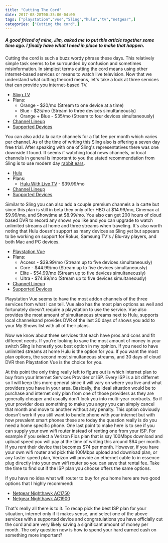 ```yaml
---
title: "Cutting The Cord"
date: 2017-08-28T00:35:06-04:00
tags: ["playstation","vue","Sling","hulu","tv","netgear",]
categories: ["Cutting the cord",]
---
```


##### A good friend of mine, Jim, asked me to put this article together some time ago. I finally have what I need in place to make that happen. 
 
Cutting the cord is such a buzz wordy phrase these days. This relatively simple task seems to be surrounded by confusion and sometimes misinformation. In simplest terms cutting the cord means using other internet-based services or means to watch live television. Now that we understand what cutting thecord means, let's take a look at three services that can provide you internet-based TV. 
  
* [Sling TV](https://www.sling.com/)
* Plans:
  * Orange - $20/mo (Stream to one device at a time)
  * Blue - $25/mo (Stream to three devices simultaneously)
  * Orange + Blue - $35/mo (Stream to four devices simultaneously)
* [Channel Lineup](https://www.sling.com/service)
* [Supported Devices](https://www.sling.com/devices)

You can also add a la carte channels for a flat fee per month which varies per channel. As of the time of writing this Sling also is offering a seven day free trial. After speaking with one of Sling's representatives there was one downside I found. It seems if watching local news channels, or local channels in general is important to you the stated recommendation from Sling is to use modern day [rabbit ears](https://www.amazon.com/Vansky-Amplified-Detachable-PowerSupply-Performance/dp/B01FUB4ZG8/ref=sr_1_2/138-8615836-6677619?ie=UTF8&qid=1503876588&sr=8-2&keywords=antenna+for+local+channels).
  
* [Hulu](https://www.hulu.com/welcome)
* Plans:
  * [Hulu With Live TV](https://www.hulu.com/live-tv) - $39.99/mo
* [Channel Lineup](https://www.hulu.com/live-tv)
* [Supported Devices](https://www.hulu.com/live-tv)
  
Similar to Sling you can also add a couple premium channels a la carte but since this plan is still in beta they only offer HBO at $14.99/mo, Cinemax at $9.99/mo, and Showtime at $8.99/mo. You also can get 200 hours of cloud based DVR to record any shows you like and you can upgrade to watch unlimited streams at home and three streams when traveling. It's also worth noting that Hulu doesn't support as many devices as Sling yet but appears to be working on support for Rokus, Samsung TV's / Blu-ray players, and both Mac and PC devices.
  
* [Playstation Vue](https://www.playstation.com/en-us/network/vue/)
* Plans:
  * Access - $39.99/mo (Stream up to five devices simultaneously)
  * Core - $44.99/mo (Stream up to five devices simultaneously)
  * Elite - $54.99/mo (Stream up to five devices simultaneously)
  * Ultra - $74.99/mo (Stream up to five devices simultaneously)
* [Channel Lineup](https://www.playstation.com/en-us/network/vue/channels/)
* [Supported Devices](https://www.playstation.com/en-us/network/vue/faq/supported-devices-and-set-up/#supported-devices)
  
Playstation Vue seems to have the most addon channels of the three services from what I can tell. Vue also has the most plan options as well and fortunately doesn't require a playstation to use the service. Vue also provides the most amount of simultaneous streams next to Hulu, supports local channelsand provides DVR of the last 30 days of shows you add to your My Shows list with all of their plans.
  
Now we know about three services that each have pros and cons and fit different needs. If you're looking to save the most amount of money in your switch Sling is honestly you best option in my opinion. If you need to have unlimited streams at home Hulu is the option for you. If you want the most plan options, the second most simultaneous streams, and 30 days of cloud DVR then Playstation Vue is the choice for you.
  
At this point the only thing really left to figure out is which internet plan to buy from your Internet Services Provider or ISP. Every ISP is a bit differnet so I will keep this more general since it will vary on where you live and what providers you have in your area. Basically, the ideal situation would be to purchase and internet only plan from one of those providers as they are generally cheaper and usually don't lock you into multi-year contracts. So if your provider does something to make you angry you can simply cancel that month and move to another without any penalty. This option obviously doesn't work if you still want to bundle phone with your internet but with how prevalent smart phones these are today the question really is do you need a home specific phone. One last point to make here is to see if you can supply your own wifi router instead of renting one from your ISP. For example if you select a Verizon Fios plan that is say 100Mbps download and upload speed you will pay at the time of writing this around $64 per month. If you rent their device that becomes $74 per month. However, if you have your own wifi router and pick this 100Mbps upload and download plan, or any faster speed plan, Verizon will provide an ethernet cable to in essence plug directly into your own wifi router so you can save that rental fee. Take the time to find out if the ISP plan you choose offers the same options. 
  
If you have no idea what wifi router to buy for you home here are two good options that I highly recommend:
  
* [Netgear Nighthawk AC1750](https://www.amazon.com/dp/B00R2AZLD2/ref=twister_B01MQYL797?_encoding=UTF8&psc=1)
* [Netgear Nighthawk AC1900](https://www.amazon.com/dp/B00F0DD0I6/ref=twister_B01MQYL797?_encoding=UTF8&th=1)
  
That's really all there is to it. To recap pick the best ISP plan for your situation, internet only if it makes sense, and select one of the above services with a supported device and congratulations you have officially cut the cord and are very likely saving a significant amount of money per month. The only question now is how to spend your hard earned cash on something more important?
